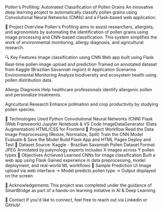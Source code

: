 Pollen's Profiling: Automated Classification of Pollen Grains
An innovative deep learning project to automatically classify pollen grains using Convolutional Neural Networks (CNNs) and a Flask-based web application.

🚀 Project Overview
Pollen's Profiling aims to assist researchers, allergists, and agronomists by automating the identification of pollen grains using image processing and CNN-based classification. This system simplifies the work of environmental monitoring, allergy diagnosis, and agricultural research.

🔍 Key Features
Image classification using CNN
Web app built using Flask
Real-time pollen image upload and prediction
Trained on annotated dataset from Kaggle (Brazilian Savannah region)
🌐 Application Scenarios
Environmental Monitoring
Analyze biodiversity and ecosystem health using pollen distribution data.

Allergy Diagnosis
Help healthcare professionals identify allergenic pollen and personalize treatments.

Agricultural Research
Enhance pollination and crop productivity by studying pollen species.

🧠 Technologies Used
Python
Convolutional Neural Networks (CNN)
Flask (Web Framework)
Jupyter Notebook & VS Code
ImageDataGenerator (Data Augmentation)
HTML/CSS for Frontend
🧰 Project Workflow
Read the Data
Image Preprocessing (Resize, Normalize, Split)
Train the CNN Model
Evaluate & Save the Model
Build Flask App and HTML Pages
Deploy and Test
📁 Dataset
Source: Kaggle - Brazilian Savannah Pollen Dataset
Format: JPEG
Annotated by palynology experts
Includes X images across Y pollen types
🎯 Objectives Achieved
Learned CNNs for image classification
Built a web app using Flask
Gained experience in data preprocessing, model deployment, and real-world ML workflows
📸 Sample Prediction UI
Image upload via web interface → Model predicts pollen type → Output displayed on the screen

🤝 Acknowledgements
This project was completed under the guidance of SmartBridge as part of a hands-on learning initiative in AI & Deep Learning.

🔗 Contact
If you'd like to connect, feel free to reach out via LinkedIn or GitHub!

